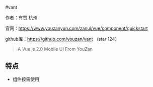 #vant

作者：有赞  杭州  

官网：<https://www.youzanyun.com/zanui/vue/component/quickstart>

github库：https://github.com/youzan/vant （star 124）

> A Vue.js 2.0 Mobile UI From YouZan 


## 特点

+ 组件按需使用

